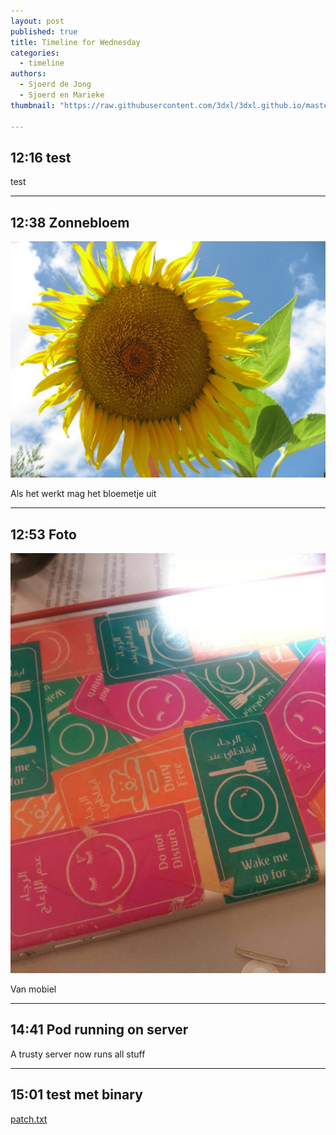 ```yaml
---
layout: post
published: true
title: Timeline for Wednesday
categories:
  - timeline
authors:
  - Sjoerd de Jong
  - Sjoerd en Marieke
thumbnail: "https://raw.githubusercontent.com/3dxl/3dxl.github.io/master/photos/2014-05-14/03_20140514_125218_resized.midi.jpg"

---
```


## 12:16 test
test

---

## 12:38 Zonnebloem
![](https://raw.githubusercontent.com/3dxl/3dxl.github.io/master/photos/2014-05-14/02_sample3.midi.jpeg)

Als het werkt mag het bloemetje uit

---

## 12:53 Foto
![](https://raw.githubusercontent.com/3dxl/3dxl.github.io/master/photos/2014-05-14/03_20140514_125218_resized.midi.jpg)

Van mobiel

---

## 14:41 Pod running on server
A trusty server now runs all stuff

---

## 15:01 test met binary
[patch.txt](https://raw.githubusercontent.com/3dxl/3dxl.github.io/master/binaries/2014-05-14/patch.txt)